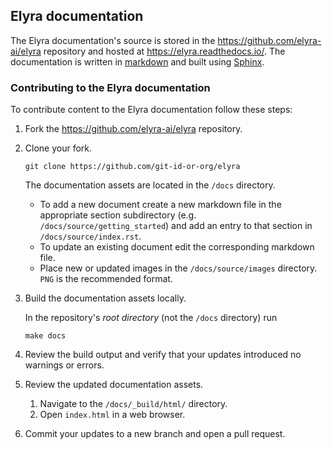 <!--
{% comment %}
Copyright 2018-2020 IBM Corporation

Licensed under the Apache License, Version 2.0 (the "License");
you may not use this file except in compliance with the License.
You may obtain a copy of the License at

http://www.apache.org/licenses/LICENSE-2.0

Unless required by applicable law or agreed to in writing, software
distributed under the License is distributed on an "AS IS" BASIS,
WITHOUT WARRANTIES OR CONDITIONS OF ANY KIND, either express or implied.
See the License for the specific language governing permissions and
limitations under the License.
{% endcomment %}
-->

## Elyra documentation

The Elyra documentation's source is stored in the https://github.com/elyra-ai/elyra repository and hosted at https://elyra.readthedocs.io/. The documentation is written in [markdown](https://www.sphinx-doc.org/en/master/usage/markdown.html) and built using [Sphinx](https://www.sphinx-doc.org/en/master/).


### Contributing to the Elyra documentation

To contribute content to the Elyra documentation follow these steps:

1. Fork the https://github.com/elyra-ai/elyra repository.

1. Clone your fork.

   ```
   git clone https://github.com/git-id-or-org/elyra
   ```

   The documentation assets are located in the `/docs` directory.

   - To add a new document create a new markdown file in the appropriate section subdirectory (e.g. `/docs/source/getting_started`) and add an entry to that section in `/docs/source/index.rst`.
   - To update an existing document edit the corresponding markdown file.
   - Place new or updated images in the `/docs/source/images` directory. `PNG` is the recommended format.

1. Build the documentation assets locally.

   In the repository's _root directory_ (not the `/docs` directory) run

   ```
   make docs
   ```

1. Review the build output and verify that your updates introduced no warnings or errors. 

1. Review the updated documentation assets.
    1. Navigate to the `/docs/_build/html/` directory.
    1. Open `index.html` in a web browser.

1. Commit your updates to a new branch and open a pull request.
    